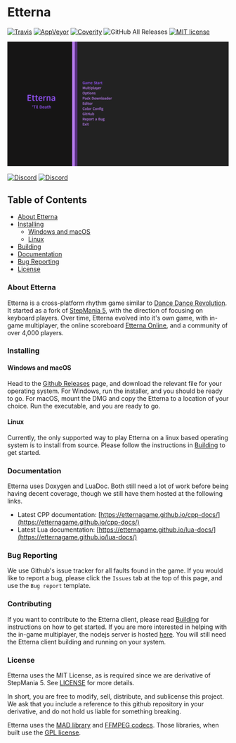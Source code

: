 # Etterna

[![Travis](https://img.shields.io/travis/etternagame/etterna.svg?label=travis)](https://travis-ci.org/etternagame/etterna)
[![AppVeyor](https://img.shields.io/appveyor/ci/Nickito12/etterna.svg?label=appveyor)](https://ci.appveyor.com/project/Nickito12/etterna)
[![Coverity](https://img.shields.io/coverity/scan/12978.svg)](https://scan.coverity.com/projects/etternagame-etterna)
![GitHub All Releases](https://img.shields.io/github/downloads/etternagame/etterna/total.svg)
[![MIT license](https://img.shields.io/badge/License-MIT-blue.svg?label=license)](LICENSE)


![Etterna Home Screen](Docs/images/etterna-welcome.png "Etterna Home Screen")

[![Discord](https://img.shields.io/discord/339597420239519755.svg?color=7289DA&label=Etterna%20Community&logo=Discord)](https://discord.gg/etternaonline "Etterna Dev Group")
[![Discord](https://img.shields.io/discord/261758887152058368.svg?color=7289DA&label=Etterna%20Dev%20Group&logo=Discord)](https://discord.gg/ZqpUjsJ "Etterna Community")


## Table of Contents

- [About Etterna](#About-Etterna)
- [Installing](#Installing)
  - [Windows and macOS](#Windows-and-macOS)
  - [Linux](#Linux)
- [Building](#Building)
- [Documentation](#Documentation)
- [Bug Reporting](#Bug-Reporting)
- [License](#License)

### About Etterna

Etterna is a cross-platform rhythm game similar to [Dance Dance Revolution](https://en.wikipedia.org/wiki/Dance_Dance_Revolution). It started as a fork of [StepMania 5](https://github.com/stepmania/stepmania), with the direction of focusing on keyboard players. Over time, Etterna evolved into it's own game, with in-game multiplayer, the online scoreboard [Etterna Online](https://etternaonline.com/), and a community of over 4,000 players.

### Installing

#### Windows and macOS

Head to the [Github Releases](https://github.com/etternagame/etterna/releases) page, and download the relevant file for your operating system. For Windows, run the installer, and you should be ready to go. For macOS, mount the DMG and copy the Etterna to a location of your choice. Run the executable, and you are ready to go.

#### Linux

Currently, the only supported way to play Etterna on a linux based operating system is to install from source. Please follow the instructions in [Building](Docs/Building.md) to get started.

### Documentation

Etterna uses Doxygen and LuaDoc. Both still need a lot of work before being having decent coverage, though we still have them hosted at the following links.  

- Latest CPP documentation: [https://etternagame.github.io/cpp-docs/](https://etternagame.github.io/cpp-docs/)
- Latest Lua documentation: [https://etternagame.github.io/lua-docs/](https://etternagame.github.io/lua-docs/)


### Bug Reporting

We use Github's issue tracker for all faults found in the game. If you would like to report a bug, please click the `Issues` tab at the top of this page, and use the `Bug report` template.

### Contributing

If you want to contribute to the Etterna client, please read [Building](Docs/Building.md) for instructions on how to get started. If you are more interested in helping with the in-game multiplayer, the nodejs server is hosted [here](https://github.com/etternagame/NodeMultiEtt). You will still need the Etterna client building and running on your system.

### License

Etterna uses the MIT License, as is required since we are derivative of StepMania 5. See [LICENSE](LICENSE) for more details.

In short, you are free to modify, sell, distribute, and sublicense this project. We ask that you include a reference to this github repository in your derivative, and do not hold us liable for something breaking.

Etterna uses the [MAD library](http://www.underbit.com/products/mad/) and [FFMPEG codecs](https://www.ffmpeg.org/). Those libraries, when built use the [GPL license](http://www.gnu.org).